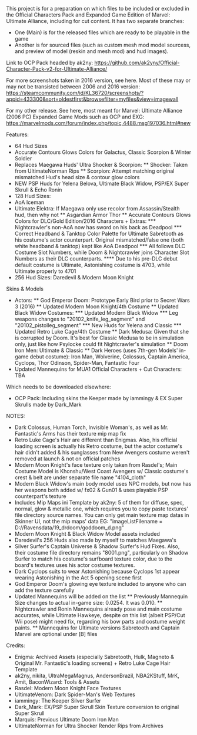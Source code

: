 This project is for a preparation on which files to be included or excluded in the Official Characters Pack and Expanded Game Edition of Marvel: Ultimate Alliance, including for cut content. It has two separate branches:
* One (Main) is for the released files which are ready to be playable in the game
* Another is for sourced files (such as custom mesh mod model sourcess, and preview of model (reskin and mesh mod) and hud images).

Link to OCP Pack headed by ak2ny: https://github.com/ak2yny/Official-Character-Pack-v2-for-Ultimate-Alliance/

For more screenshots taken in 2016 version, see here. Most of these may or may not be transisted between 2006 and 2016 version: https://steamcommunity.com/id/KL36720/screenshots/?appid=433300&sort=oldestfirst&browsefilter=myfiles&view=imagewall

For my other release. See here, most meant for Marvel: Ultimate Alliance (2006 PC) Expanded Game Mods such as OCP and EXG: https://marvelmods.com/forum/index.php/topic,4488.msg197036.html#new

Features:

* 64 Hud Sizes
* Accurate Contours Glows Colors for Galactus, Classic Scorpion & Winter Soldier
* Replaces Maegawa Huds' Ultra Shocker & Scorpion:
** Shocker: Taken from UltimateNorman Rips
** Scorpion: Attempt matching original mismatched Hud's head size & contour glow colors
* NEW PSP Huds for Yelena Belova, Ultimate Black Widow, PSP/EX Super Skrull & Echo Ronin
* 128 Hud Sizes:
* AoA Iceman
* Ultimate Elektra: If Maegawa only use recolor from Assassin/Stealth hud, then why not 
** Asgardian Armor Thor
** Accurate Contours Glows Colors for DLC/Gold Edition/2016 Characters + Extras:
*** Nightcrawler's non-AoA now has sword on his back as Deadpool
*** Correct Headband & Tanktop Color Palette for Ultimate Sabretooth as his costume's actor counterpart. Original mismatched/false one (both white headband & tanktop) kept like AoA Deadpool
*** All follows DLC Costume Slot Numbers, while Doom & Nightcrawler joins Character Slot Numbers as their DLC counterparts.
**** Due to his pre-DLC debut default costume is Ultimate, Astonishing costume is 4703, while Ultimate properly to 4701
* 256 Hud Sizes: Daredevil & Modern Moon Knight

Skins & Models
* Actors:
** God Emperor Doom: Prototype Early Bird prior to Secret Wars 3 (2016)
** Updated Modern Moon Knight/4th Costume
** Updated Black Widow Costumes:
*** Updated Modern Black Widow
*** Leg weapons changes to "20102_knife_leg_segment" and "20102_pistolleg_segment"
*** New Huds for Yelena and Classic
*** Updated Retro Luke Cage/4th Costume
** Dark Medusa: Given that she is corrupted by Doom. It's best for Classic Medusa to be in simulation only, just like how Psylocke could fit Nightcrawler's simulation
** Doom Iron Men: Ultimate & Classic
** Dark Heroes (uses 7th-gen Models' in-game debut costume): Iron Man, Wolverine, Colossus, Captain America, Cyclops, Thor Odinson, Spider-Man, Fantastic Four
* Updated Mannequins for MUA1 Official Characters + Cut Characters: TBA

Which needs to be downloaded elsewhere:
* OCP Pack: Including skins the Keeper made by iammingy & EX Super Skrulls made by Dark_Mark

NOTES:
* Dark Colossus, Human Torch, Invisible Woman's, as well as Mr. Fantastic's Arms has their texture mip map fix
* Retro Luke Cage's Hair are different than Enigmas. Also, his official loading screen is actually his Retro costume, but the actor costume's hair didn't added & his sunglasses from New Avengers costume weren't removed at launch & not on official patches
* Modern Moon Knight's face texture only taken from Rasdel's; Main Costume Model is Khonshu/West Coast Avengers w/ Classic costume's crest & belt are under separate file name "4104_cloth"
* Modern Black Widow's main body model uses NPC models, but now has her weapons both added w/ fx02 & Gun01 & uses playable PSP counterpart's texture
* Includes Mip Maps ini Template by ak2ny: 5 of them for diffuse, spec, normal, glow & metallic one, which requires you to copy paste textures' file directory source names.
  You can only get main texture map datas in Skinner UI, not the mip maps' data
  EG: "imageListFilename = D://Ravensdata/19_drdoom/goddoom_d.png"
* Modern Moon Knight & Black Widow Model assets included
* Daredevil's 256 Huds also made by myself to matches Maegawa's
* Silver Surfer's Captain Universe & Shadow Surfer's Hud Fixes. Also, their costume file directory remains "8001.png", particularly on Shadow Surfer to match his costume's surfboard texture color, due to the board's textures uses his actor costume textures.
* Dark Cyclops suits to wear Astonishing because Cyclops 1st appear wearing Astonishing in the Act 5 opening scene first
* God Emperor Doom's glowing eye texture included to anyone who can add the texture carefully
* Updated Mannequins will be added on the list
** Previously Mannequin Size changes to actual in-game size: 0.0254. It was 0.010.
** Nightcrawler and Ronin Mannequins already pose and main costume accurates, while Ultimate Hawkeye, despite on this list (albeit PSP/Cut Wii pose) might need fix, regarding his bow parts and costume weight paints.
** Mannequins for Ultimate versions Sabretooth and Captain Marvel are optional under [B] files

Credits:
* Enigma: Archived Assets (especially Sabretooth, Hulk, Magneto & Original Mr. Fantastic's loading screens) + Retro Luke Cage Hair Template
* ak2ny, nikita, UltraMegaMagnus, AndersonBrazil, NBA2KStuff, MrK, Amit, BaconWizard: Tools & Assets
* Rasdel: Modern Moon Knight Face Textures
* UltimateVenom: Dark Spider-Man's Web Textures
* iammingy: The Keeper Silver Surfer
* Dark_Mark: EX/PSP Super Skrull Skin Texture conversion to original Super Skrull
* Marquis: Previous Ultimate Doom Iron Man
* UltimateNorman for Ultra Shocker Render Rips from Archives

